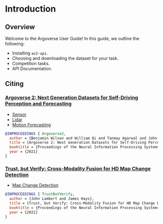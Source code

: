 # Introduction

## Overview

Welcome to the Argoverse User Guide! In this guide, we outline the following:

- Installing `av2-api`.
- Choosing and downloading the dataset for your task.
- Competition tasks.
- API Documentation.

## Citing

### [Argoverse 2: Next Generation Datasets for Self-Driving Perception and Forecasting](https://datasets-benchmarks-proceedings.neurips.cc/paper/2021/file/4734ba6f3de83d861c3176a6273cac6d-Paper-round2.pdf)
  - [Sensor](./datasets/sensor.md)
  - [Lidar](./datasets/lidar.md)
  - [Motion Forecasting](./datasets/motion_forecasting.md)

```BibTeX
@INPROCEEDINGS { Argoverse2,
  author = {Benjamin Wilson and William Qi and Tanmay Agarwal and John Lambert and Jagjeet Singh and Siddhesh Khandelwal and Bowen Pan and Ratnesh Kumar and Andrew Hartnett and Jhony Kaesemodel Pontes and Deva Ramanan and Peter Carr and James Hays},
  title = {Argoverse 2: Next Generation Datasets for Self-Driving Perception and Forecasting},
  booktitle = {Proceedings of the Neural Information Processing Systems Track on Datasets and Benchmarks (NeurIPS Datasets and Benchmarks 2021)},
  year = {2021}
}
```

### [Trust, but Verify: Cross-Modality Fusion for HD Map Change Detection](https://datasets-benchmarks-proceedings.neurips.cc/paper/2021/file/6f4922f45568161a8cdf4ad2299f6d23-Paper-round2.pdf)
  - [Map Change Detection](./datasets/map_change_detection.md)
  
```BibTeX
@INPROCEEDINGS { TrustButVerify,
  author = {John Lambert and James Hays},
  title = {Trust, but Verify: Cross-Modality Fusion for HD Map Change Detection},
  booktitle = {Proceedings of the Neural Information Processing Systems Track on Datasets and Benchmarks (NeurIPS Datasets and Benchmarks 2021)},
  year = {2021}
}
```
